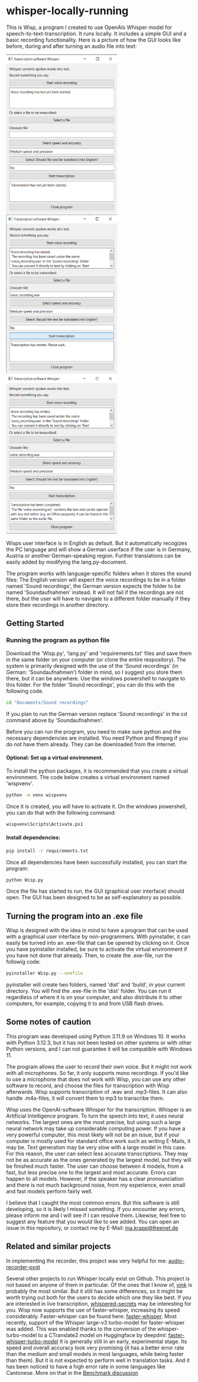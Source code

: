 # whisper-locally-running
This is Wisp, a program I created to use OpenAIs Whisper model for speech-to-text-transcription. It runs locally. It includes a simple GUI and a basic recording functionality.
Here is a picture of how the GUI looks like before, during and after turning an audio file into text:

<img src="/pictures/picture1.png" alt="The GUI allows the user to record something, choose a recorded audio file to turn it into text, specifiy accuracy and if a translation to english should be done." width="300" height="430"> <img src="/pictures/picture3.png" alt="The GUI allows the user to record something, choose a recorded audio file to turn it into text, specifiy accuracy and if a translation to english should be done." width="300" height="430"> <img src="/pictures/picture4.png" alt="The GUI allows the user to record something, choose a recorded audio file to turn it into text, specifiy accuracy and if a translation to english should be done." width="300" height="430">

Wisps user interface is in English as default. But it automatically recogizes the PC language and will show a German userface if the user is in Germany, Austria or another German-speaking region. Further translations can be easily added by modifying the lang.py-document. 

The program works with language-specific folders when it stores the sound files: The English version will expect the voice recordings to be in a folder named 'Sound recordings', the German version expects the folder to be named 'Soundaufnahmen' instead. It will not fail if the recordings are not there, but the user will have to navigate to a different folder manually if they store their recordings in another directory. 

## Getting Started

### Running the program as python file
Download the 'Wisp.py', 'lang.py' and 'requirements.txt' files and save them in the same folder on your computer (or clone the entire respository). The system is primarily designed with the use of the 'Sound recordings' (in German: 'Soundaufnahmen') folder in mind, so I suggest you store them there, but it can be anywhere.
Use the windows powershell to navigate to this folder. For the folder 'Sound recordings', you can do this with the following code.
  ```sh
cd "Documents/Sound recordings"
 ```
If you plan to run the German version replace 'Sound recordings' in the cd command above by 'Soundaufnahmen'.

Before you can run the program, you need to make sure python and the necessary dependencies are installed. You need Python and ffmpeg if you do not have them already. They can be downloaded from the internet.

#### Optional: Set up a virtual environment.
To install the python packages, it is recommended that you create a virtual environment. The code below creates a virtual environment named 'wispvenv'.
  ```sh
python -m venv wispvenv
 ```
Once it is created, you will have to activate it. On the windows powershell, you can do that with the following command:
  ```sh
wispvenv\Scripts\Activate.ps1
 ```

#### Install dependencies:
  ```sh
pip install -r requirements.txt
 ```
Once all dependencies have been successfully installed, you can start the program:
  ```sh
python Wisp.py
 ```
Once the file has started to run, the GUI (graphical user interface) should open. The GUI has been designed to be as self-explanatory as possible.

## Turning the program into an .exe file

Wisp is designed with the idea in mind to have a program that can be used with a graphical user interface by non-programmers. 
With pyinstaller, it can easily be turned into an .exe-file that can be opened by clicking on it. Once you have pyinstaller installed, be sure to activate the virtual environment if you have not done that already.
Then, to create the .exe-file, run the followig code:
  ```sh
pyinstaller Wisp.py --onefile
 ```
pyinstaller will create two folders, named 'dist' and 'build', in your current directory. You will find the .exe-file in the 'dist' folder. You can run it regardless of where it is on your computer, and also distribute it to other computers, for example, copying it to and from USB flash drives.

## Some notes of caution
This program was developed using Python 3.11.9 on Windows 10. It works with Python 3.12.3, but it has not been tested on other systems or with other Python versions, and I can not guarantee it will be compatible with Windows 11.

The program allows the user to record their own voice. But it might not work with all microphones. So far, it only supports mono recordings.
If you'd like to use a microphone that does not work with Wisp, you can use any other software to record, and choose the files for transcription with Wisp afterwards.
Wisp supports transcription of .wav and .mp3-files. It can also handle .m4a-files, it will convert them to mp3 to transcribe them.

Wisp uses the OpenAI-software Whisper for the transcription. Whisper is an Artificial Intelligence program. To turn the speech into text, it uses neural networks. The largest ones are the most precise, but using such a large neural network may take up considerable computing power. If you have a very powerful computer, this most likely will not be an issue, but if your computer is mostly used for standard office work such as writing E-Mails, it may be. Text generation may be very slow with a large model in this case.
For this reason, the user can select less accurate transcriptions. They may not be as accurate as the ones generated by the largest model, but they will be finished much faster.
The user can choose between 4 models, from a fast, but less precise one to the largest and most accurate.
Errors can happen to all models. However, if the speaker has a clear pronounciation and there is not much background noise, from my experience, even small and fast models perform fairly well.

I believe that I caught the most common errors. But this software is still developing, so it is likely I missed something. If you encounter any errors, please inform me and I will see if I can resolve them.
Likewise, feel free to suggest any feature that you would like to see added. You can open an issue in this repository, or contact me by E-Mail: ina.krapp@freenet.de

## Related and similar projects

In implementing the recorder, this project was very helpful for me: [audio-recorder-pyqt](https://github.com/dv66/audio-recorder-pyqt)

Several other projects to run Whisper locally exist on Github. This project is not based on anyone of them in particular. Of the ones that I know of, [vink](https://github.com/ssciwr/vink) is probably the most similar. But it still has some differences, so it might be worth trying out both for the users to decide which one they like best. If you are interested in live transcription, [whispered-secrets](https://github.com/john-sandall/whispered-secrets) may be interesting for you.
Wisp now supports the use of faster-whisper, increasing its speed considerably. Faster-whisper can be found here: [faster-whisper](https://github.com/SYSTRAN/faster-whisper).
Most recently, support of the Whisper large-v3 turbo-model for faster-whisper was added. This was enabled thanks to the conversion of the whisper-turbo-model to a CTranslate2 model on Huggingface by deepdml: [faster-whisper-turbo-model](https://huggingface.co/deepdml/faster-whisper-large-v3-turbo-ct2)
It is generally still in an early, experimental stage. Its speed and overall accuracy look very promising (it has a better error rate than the medium and small models in most languages, while being faster than them).
But it is not expected to perform well in translation tasks. And it has been noticed to have a high error rate in some languages like Cantonese. More on that in the [Benchmark discussion](https://github.com/SYSTRAN/faster-whisper/issues/1030) 
